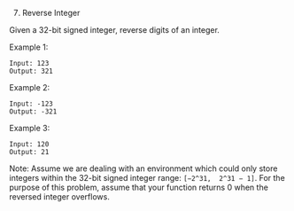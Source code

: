 07. Reverse Integer

Given a 32-bit signed integer, reverse digits of an integer.

Example 1:

```
Input: 123
Output: 321
```

Example 2:

```
Input: -123
Output: -321
```

Example 3:

```
Input: 120
Output: 21
```


Note:
Assume we are dealing with an environment which could only store integers within
the 32-bit signed integer range: `[−2^31,  2^31 − 1]`. For the purpose of this problem, 
assume that your function returns 0 when the reversed integer overflows.
